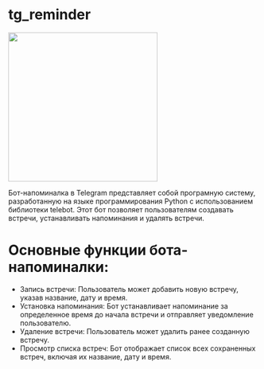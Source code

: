 # tg_reminder

<div id="header" align="">
  <img src="https://media.giphy.com/media/OgVq93mv2opOdWbXod/giphy.gif" width="300"/>
  
</div>

Бот-напоминалка в Telegram представляет собой програмную систему, разработанную на языке программирования Python с использованием библиотеки telebot. Этот бот позволяет пользователям создавать встречи, устанавливать напоминания и удалять встречи.

# Основные функции бота-напоминалки:

* Запись встречи: Пользователь может добавить новую встречу, указав название, дату и время.
* Установка напоминания: Бот устанавливает напоминание за определенное время до начала встречи и отправляет уведомление пользователю.
* Удаление встречи: Пользователь может удалить ранее созданную встречу.
* Просмотр списка встреч: Бот отображает список всех сохраненных встреч, включая их название, дату и время.
